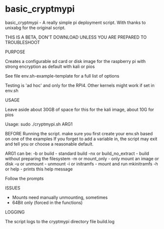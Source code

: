 # basic_cryptmypi
basic_cryptmypi - A really simple pi deployment script.
With thanks to unixabg for the original script.

THIS IS A BETA, DON'T DOWNLOAD UNLESS YOU ARE PREPARED TO TROUBLESHOOT

PURPOSE

Creates a configurable sd card or disk image for the raspberry pi with strong encryption as default with kali or pios

See file env.sh-example-template for a full list of options

Testing is 'ad hoc' and only for the RPI4. Other kernels might work if set in env.sh

USAGE

Leave aside about 30GB of space for this for the kali image, about 10G for pios

Usage: sudo ./cryptmypi.sh ARG1

BEFORE Running the script. make sure you first create your env.sh based on one of the examples
If you forget to add a variable in, the script may exit and tell you or choose a reasonable default.

ARG1 can be:
-b or build - standard build
-nx or build_no_extract - build without preparing the filesystem
-m or mount_only - only mount an image or disk
-u or unmount - unmount
-i or initramfs - mount and run mkinitramfs
-h or help - prints this help message

Follow the prompts

ISSUES

- Mounts need manually unmounting, sometimes
- 64Bit only (forced in the functions)

LOGGING

The script logs to the cryptmypi directory file build.log
